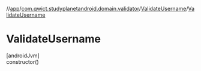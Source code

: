 //[app](../../../index.md)/[com.qwict.studyplanetandroid.domain.validator](../index.md)/[ValidateUsername](index.md)/[ValidateUsername](-validate-username.md)

# ValidateUsername

[androidJvm]\
constructor()
